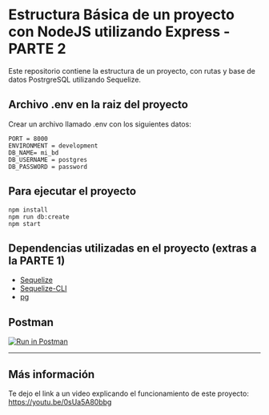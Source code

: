 # Estructura Básica de un proyecto con NodeJS utilizando Express - PARTE 2

Este repositorio contiene la estructura de un proyecto, con rutas y base de datos PostrgreSQL utilizando Sequelize.

## Archivo .env en la raiz del proyecto
Crear un archivo llamado .env con los siguientes datos:

    PORT = 8000
    ENVIRONMENT = development
    DB_NAME= mi_bd
    DB_USERNAME = postgres
    DB_PASSWORD = password
    

## Para ejecutar el proyecto
    
    npm install
    npm run db:create
    npm start

## Dependencias utilizadas en el proyecto (extras a la PARTE 1)

- [Sequelize](https://sequelize.org/)
- [Sequelize-CLI](https://sequelize.org/cli/)
- [pg](https://node-postgres.com/)

## Postman
[![Run in Postman](https://run.pstmn.io/button.svg)](https://app.getpostman.com/run-collection/21047550-3430575e-9b39-499d-b47c-a218ca66557f?action=collection%2Ffork&collection-url=entityId%3D21047550-3430575e-9b39-499d-b47c-a218ca66557f%26entityType%3Dcollection%26workspaceId%3D1f4f77c5-eb75-4ee8-99d0-fbd51cc092df#?env%5BLOCALHOST%20BASE%5D=W3sia2V5IjoiVVJMIiwidmFsdWUiOiJodHRwOi8vbG9jYWxob3N0OjgwMDAiLCJlbmFibGVkIjp0cnVlfV0=)

---

## Más información
Te dejo el link a un video explicando el funcionamiento de este proyecto: https://youtu.be/0sUa5A80bbg
